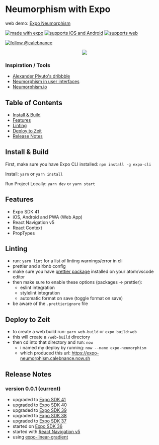 # Neumorphism with Expo

web demo: [Expo Neumorphism](https://expo-neumorphism.vercel.app)

[![made with expo](https://img.shields.io/badge/MADE%20WITH%20EXPO-000.svg?style=for-the-badge&logo=expo&labelColor=4630eb&logoWidth=20)](https://github.com/expo/expo) [![supports iOS and Android](https://img.shields.io/badge/Platforms-Native-4630EB.svg?style=for-the-badge&logo=EXPO&labelColor=000&logoColor=fff)](https://github.com/expo/expo) [![supports web](https://img.shields.io/badge/Platforms-Web-4630EB.svg?style=for-the-badge&logo=EXPO&labelColor=000&logoColor=fff)](https://github.com/expo/expo)

[![follow @calebnance](https://img.shields.io/twitter/follow/calebnance.svg?style=for-the-badge&logo=TWITTER&logoColor=FFFFFF&labelColor=00aced&logoWidth=20&color=lightgray)](https://twitter.com/calebnance)

<p align="center">
  <img src="screenshots/screenshare-3.jpg?raw=true" />
</p>

### Inspiration / Tools

- [Alexander Plyuto's dribbble](https://dribbble.com/shots/7994421-Skeuomorph-Mobile-Banking)
- [Neumorphism in user interfaces](https://uxdesign.cc/neumorphism-in-user-interfaces-b47cef3bf3a6)
- [Neumorphism.io](https://neumorphism.io/#55b9f3)

## Table of Contents

- [Install & Build](#install--build)
- [Features](#features)
- [Linting](#linting)
- [Deploy to Zeit](#deploy-to-zeit)
- [Release Notes](#release-notes)

## Install & Build

First, make sure you have Expo CLI installed: `npm install -g expo-cli`

Install: `yarn` or `yarn install`

Run Project Locally: `yarn dev` or `yarn start`

## Features

- Expo SDK 41
- iOS, Android and PWA (Web App)
- React Navigation v5
- React Context
- PropTypes

## Linting

- run: `yarn lint` for a list of linting warnings/error in cli
- prettier and airbnb config
- make sure you have [prettier package](https://atom.io/packages/prettier-atom) installed on your atom/vscode editor
- then make sure to enable these options (packages → prettier):
  - eslint integration
  - stylelint integration
  - automatic format on save (toggle format on save)
- be aware of the `.prettierignore` file

## Deploy to Zeit

- to create a web build run: `yarn web-build` or `expo build:web`
- this will create a `/web-build` directory
- then cd into that directory and run: `now`
  - i named my deploy by running: `now --name expo-neumorphism`
  - which produced this url: https://expo-neumorphism.calebnance.now.sh

## Release Notes

### version 0.0.1 (current)

- upgraded to [Expo SDK 41](https://blog.expo.io/expo-sdk-41-12cc5232f2ef)
- upgraded to [Expo SDK 40](https://blog.expo.io/expo-sdk-40-is-now-available-d4d73e67da33)
- upgraded to [Expo SDK 39](https://blog.expo.io/expo-sdk-39-is-now-available-4c10aa825e3f)
- upgraded to [Expo SDK 38](https://blog.expo.io/expo-sdk-38-is-now-available-ab6cd30ca2ee)
- upgraded to [Expo SDK 37](https://blog.expo.io/expo-sdk-37-is-now-available-dd5770f066a6)
- started on [Expo SDK 36](https://blog.expo.io/expo-sdk-36-is-now-available-b91897b437fe)
- started with [React Navigation v5](https://reactnavigation.org/docs/en/getting-started.html)
- using [expo-linear-gradient](https://docs.expo.io/versions/latest/sdk/linear-gradient/)
